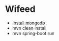 # Wifeed

- [Install mongodb](https://docs.mongodb.com/manual/installation/)
- mvn clean install 
- mvn spring-boot:run
